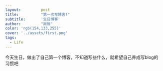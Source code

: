 ```yaml
---
layout: 		post
title: 			"第一次写博客!"
subtitle: 		'生日博客'
author: 		"周恒"
color: 'rgb(154,133,255)'  
cover: '../assets/first.png'  
tags:
  - Life
---
```


今天生日，做出了自己第一个博客，不知道写些什么，就希望自己养成写blog的习惯吧

​	
